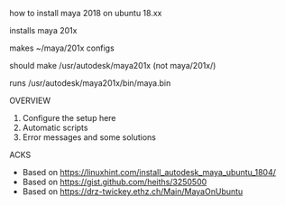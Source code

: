 how to install maya 2018 on ubuntu 18.xx

installs maya 201x

makes ~/maya/201x configs

should make /usr/autodesk/maya201x (not maya/201x/)

runs /usr/autodesk/maya201x/bin/maya.bin


OVERVIEW
1. Configure the setup here
2. Automatic scripts
3. Error messages and some solutions

ACKS
* Based on https://linuxhint.com/install_autodesk_maya_ubuntu_1804/
* Based on https://gist.github.com/heiths/3250500
* Based on https://drz-twickey.ethz.ch/Main/MayaOnUbuntu



